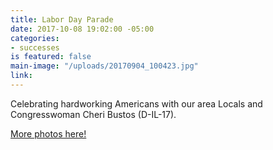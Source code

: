 ```yaml
---
title: Labor Day Parade
date: 2017-10-08 19:02:00 -05:00
categories:
- successes
is featured: false
main-image: "/uploads/20170904_100423.jpg"
link: 
---
```


Celebrating hardworking Americans with our area Locals and Congresswoman Cheri Bustos (D-IL-17).

[More photos here!](https://photos.app.goo.gl/zBFwcUMiumxiKxg82)